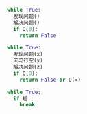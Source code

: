 ```python
while True:
  发现问题()
  解决问题()
  if O(0):
    return False
```
```python
while True:
  发现问题(x)
  天马行空(y)
  解决问题(z)
  if O(0):
    return False or O(∝)
```
```python
while True:
  if 尬 :
    break
```
